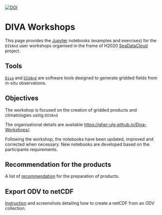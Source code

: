 [![DOI](https://zenodo.org/badge/108153788.svg)](https://zenodo.org/badge/latestdoi/108153788)

# DIVA Workshops

This page provides the [Jupyter](https://jupyter.org/) notebooks (examples and exercises) for the `DIVAnd` user workshops organised in the frame of H2020 [SeaDataCloud](https://www.seadatanet.org/) project.     

## Tools

[`Diva`](https://github.com/gher-ulg/DIVA) and [`DIVAnd`](https://github.com/gher-ulg/divand.jl) are software tools designed to generate gridded fields from in-situ observations.

## Objectives
The workshop is focused on the creation of gridded products and climatologies using `DIVAnd`

The organisational details are available https://gher-ulg.github.io/Diva-Workshops/.

Following the workshop, the notebooks have been updated, improved and corrected when necessary. New notebooks are developed based on the participants requirements.

## Recommendation for the products

A list of [recommendation](climato_recommendation.md) for the preparation of products.

## Export ODV to netCDF

[Instruction](ODV_netCDF_export.md) and screenshots detailing how to create a netCDF
from an ODV collection.
